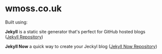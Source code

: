 # wmoss.co.uk

Built using:

**Jekyll** is a static site generator that's perfect for GitHub hosted blogs ([Jekyll Repository](https://github.com/jekyll/jekyll))

**Jekyll Now** a quick way to create your Jeckyl blog ([Jekyll Now Repository](https://github.com/barryclark/jekyll-now))

